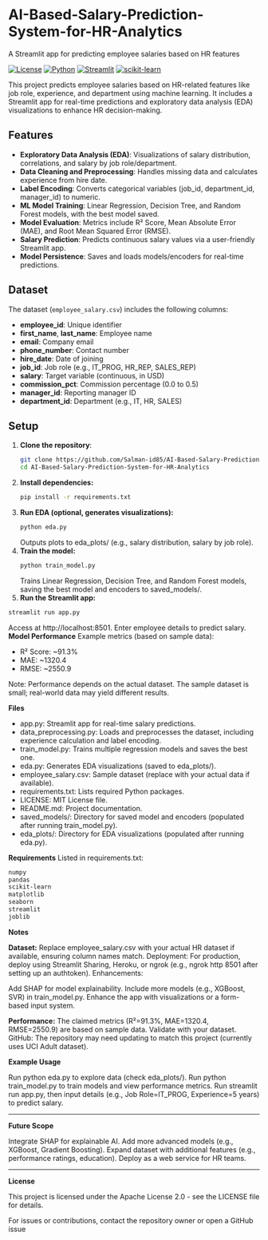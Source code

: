# AI-Based-Salary-Prediction-System-for-HR-Analytics
A Streamlit app for predicting employee salaries based on HR features

[![License](https://img.shields.io/badge/License-MIT-green.svg)](LICENSE)
[![Python](https://img.shields.io/badge/Python-3.8%2B-blue.svg)]()
[![Streamlit](https://img.shields.io/badge/Framework-Streamlit-red)]()
[![scikit-learn](https://img.shields.io/badge/ML-scikit--learn-orange)]()

This project predicts employee salaries based on HR-related features like job role, experience, and department using machine learning. It includes a Streamlit app for real-time predictions and exploratory data analysis (EDA) visualizations to enhance HR decision-making.

## Features
-  **Exploratory Data Analysis (EDA)**: Visualizations of salary distribution, correlations, and salary by job role/department.
-  **Data Cleaning and Preprocessing**: Handles missing data and calculates experience from hire date.
-  **Label Encoding**: Converts categorical variables (job_id, department_id, manager_id) to numeric.
-  **ML Model Training**: Linear Regression, Decision Tree, and Random Forest models, with the best model saved.
-  **Model Evaluation**: Metrics include R² Score, Mean Absolute Error (MAE), and Root Mean Squared Error (RMSE).
-  **Salary Prediction**: Predicts continuous salary values via a user-friendly Streamlit app.
-  **Model Persistence**: Saves and loads models/encoders for real-time predictions.

## Dataset
The dataset (`employee_salary.csv`) includes the following columns:
- **employee_id**: Unique identifier
- **first_name**, **last_name**: Employee name
- **email**: Company email
- **phone_number**: Contact number
- **hire_date**: Date of joining
- **job_id**: Job role (e.g., IT_PROG, HR_REP, SALES_REP)
- **salary**: Target variable (continuous, in USD)
- **commission_pct**: Commission percentage (0.0 to 0.5)
- **manager_id**: Reporting manager ID
- **department_id**: Department (e.g., IT, HR, SALES)

## Setup
1. **Clone the repository**:
   ```bash
   git clone https://github.com/Salman-id85/AI-Based-Salary-Prediction-System-for-HR-Analytics.git
   cd AI-Based-Salary-Prediction-System-for-HR-Analytics
   ```
2. **Install dependencies:**
   ```bash
   pip install -r requirements.txt
   ```
3. **Run EDA (optional, generates visualizations):**
   ```bash
   python eda.py
   ```
   Outputs plots to eda_plots/ (e.g., salary distribution, salary by job role).
4. **Train the model:**
   ```bash
   python train_model.py
   ```
   Trains Linear Regression, Decision Tree, and Random Forest models, saving the best model and encoders to saved_models/.
5. **Run the Streamlit app:**
  ```bash
streamlit run app.py
```
Access at http://localhost:8501. Enter employee details to predict salary.
**Model Performance**
Example metrics (based on sample data):

- R² Score: ~91.3%
- MAE: ~1320.4
- RMSE: ~2550.9

Note: Performance depends on the actual dataset. The sample dataset is small; real-world data may yield different results.

**Files**
- app.py: Streamlit app for real-time salary predictions.
- data_preprocessing.py: Loads and preprocesses the dataset, including experience calculation and label encoding.
- train_model.py: Trains multiple regression models and saves the best one.
- eda.py: Generates EDA visualizations (saved to eda_plots/).
- employee_salary.csv: Sample dataset (replace with your actual data if available).
- requirements.txt: Lists required Python packages.
- LICENSE: MIT License file.
- README.md: Project documentation.
- saved_models/: Directory for saved model and encoders (populated after running train_model.py).
- eda_plots/: Directory for EDA visualizations (populated after running eda.py).

**Requirements**
Listed in requirements.txt:
```bash
numpy
pandas
scikit-learn
matplotlib
seaborn
streamlit
joblib
```
**Notes**

**Dataset:** Replace employee_salary.csv with your actual HR dataset if available, ensuring column names match.
Deployment: For production, deploy using Streamlit Sharing, Heroku, or ngrok (e.g., ngrok http 8501 after setting up an authtoken).
Enhancements:

Add SHAP for model explainability.
Include more models (e.g., XGBoost, SVR) in train_model.py.
Enhance the app with visualizations or a form-based input system.


**Performance:** The claimed metrics (R²=91.3%, MAE=1320.4, RMSE=2550.9) are based on sample data. Validate with your dataset.
GitHub: The repository may need updating to match this project (currently uses UCI Adult dataset).

**Example Usage**

Run python eda.py to explore data (check eda_plots/).
Run python train_model.py to train models and view performance metrics.
Run streamlit run app.py, then input details (e.g., Job Role=IT_PROG, Experience=5 years) to predict salary.

---

**Future Scope**

Integrate SHAP for explainable AI.
Add more advanced models (e.g., XGBoost, Gradient Boosting).
Expand dataset with additional features (e.g., performance ratings, education).
Deploy as a web service for HR teams.

---

**License**

This project is licensed under the Apache License 2.0 - see the LICENSE file for details.

For issues or contributions, contact the repository owner or open a GitHub issue

